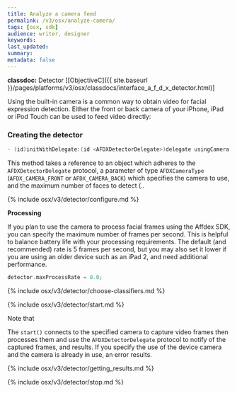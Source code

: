 ```yaml
---
title: Analyze a camera feed
permalink: /v3/osx/analyze-camera/
tags: [osx, sdk]
audience: writer, designer
keywords:
last_updated:
summary:
metadata: false
---
```


**classdoc:** Detector [[ObjectiveC]({{ site.baseurl }}/pages/platforms/v3/osx/classdocs/interface_a_f_d_x_detector.html)]

Using the built-in camera is a common way to obtain video for facial expression detection. Either the front or back camera of your iPhone, iPad or iPod Touch can be used to feed video directly:


### Creating the detector

```objective-c
- (id)initWithDelegate:(id <AFDXDetectorDelegate>)delegate usingCamera:(AFDXCameraType)camera maximumFaces:(NSUInteger)maximumFaces;
```

This method takes a reference to an object which adheres to the `AFDXDetectorDelegate` protocol, a parameter of type `AFDXCameraType` (`AFDX_CAMERA_FRONT` or `AFDX_CAMERA_BACK`) which specifies the camera to use, and the maximum number of faces to detect (..


{% include osx/v3/detector/configure.md %}

**Processing**

If you plan to use the camera to process facial frames using the Affdex SDK, you can specify the maximum number of frames per second. This is helpful to balance battery life with your processing requirements. The default (and recommended) rate is 5 frames per second, but you may also set it lower if you are using an older device such as an iPad 2, and need additional performance.  

```objective-c
detector.maxProcessRate = 8.0;
```

{% include osx/v3/detector/choose-classifiers.md %}

{% include osx/v3/detector/start.md %}

Note that

The `start()` connects to the specified camera to capture video frames then processes them and use the `AFDXDetectorDelegate` protocol to notify of the captured frames, and results. If you specify the use of the device camera and the camera is already in use, an error results.

{% include osx/v3/detector/getting_results.md %}

{% include osx/v3/detector/stop.md %}
